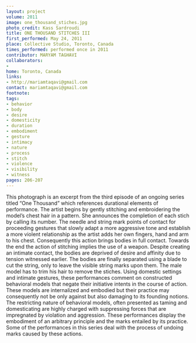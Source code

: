 ```yaml
---
layout: project
volume: 2011
image: one_thousand_stiches.jpg
photo_credit: Kass Sardroudi
title: ONE THOUSAND STITCHES III
first_performed: May 24, 2011
place: Collective Studio, Toronto, Canada
times_performed: performed once in 2011
contributor: MARYAM TAGHAVI
collaborators:
- 
home: Toronto, Canada
links:
- http://mariamtaqavi@gmail.com
contact: mariamtaqavi@gmail.com
footnote: 
tags:
- behavior
- body
- desire
- domesticity
- duration
- embodiment
- gesture
- intimacy
- nature
- process
- stitch
- violence
- visibility
- witness
pages: 206-207
---
```


This photograph is an excerpt from the third episode of an ongoing series titled “One Thousand” which references durational elements of performance. The artist begins by gently stitching and embroidering the model’s chest hair in a pattern. She announces the completion of each stich by calling its number. The needle and string mark points of contact for proceeding gestures that slowly adapt a more aggressive tone and establish a more violent relationship as the artist adds her own fingers, hand and arm to his chest. Consequently this action brings bodies in full contact. Towards the end the action of stitching implies the use of a weapon. Despite creating an intimate contact, the bodies are deprived of desire and affinity due to tension witnessed earlier. The bodies are finally separated using a blade to cut the string, only to leave the visible string marks upon them. The male model has to trim his hair to remove the stiches. Using domestic settings and intimate gestures, these performances comment on constructed behavioral models that negate their initiative intents in the course of action. These models are internalized and embodied but their practice may consequently not be only against but also damaging to its founding notions. The restricting nature of behavioral models, often presented as taming and domesticating are highly charged with suppressing forces that are impregnated by violation and aggression. These performances display the embodiment of an arbitrary principle and the marks entailed by its practice. Some of the performances in this series deal with the process of undoing marks caused by these actions. 
